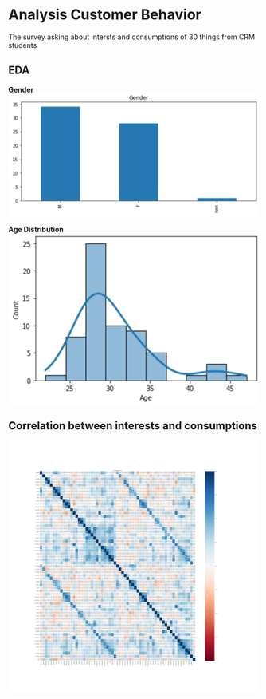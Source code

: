 # Analysis Customer Behavior
The survey asking about intersts and consumptions of 30 things from CRM students

## EDA
**Gender**
![gender](./Gender.png)

**Age Distribution**
![age](./Age.png)

## Correlation between interests and consumptions
![corr](./corr.png)